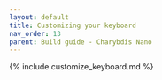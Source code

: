```yaml
---
layout: default
title: Customizing your keyboard
nav_order: 13
parent: Build guide - Charybdis Nano
---
```



{% include customize_keyboard.md %}